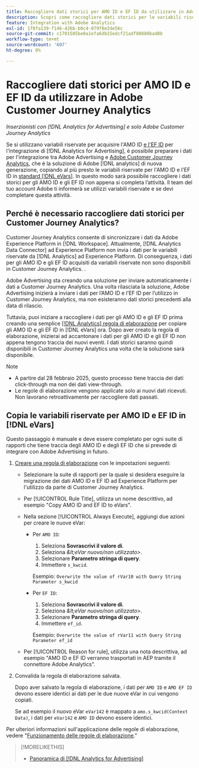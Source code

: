 ```yaml
---
title: Raccogliere dati storici per AMO ID e EF ID da utilizzare in Adobe Customer Journey Analytics
description: Scopri come raccogliere dati storici per le variabili riservate in Adobe Analytics per utilizzi futuri in Adobe Customer Journey Analytics
feature: Integration with Adobe Analytics
exl-id: 1f8fa139-f146-426b-b0c4-079f8e2de56c
source-git-commit: c1701505be0a1efa6db15edcf21adf80880bad8b
workflow-type: tm+mt
source-wordcount: '607'
ht-degree: 0%

---
```


# Raccogliere dati storici per AMO ID e EF ID da utilizzare in Adobe Customer Journey Analytics

*Inserzionisti con [!DNL Analytics for Advertising] e solo Adobe Customer Journey Analytics*

<!-- Solution built but not tested. Move to the CJA chapter once it's available?  If so, then create a redirect. -->

Se si utilizzano variabili riservate per acquisire l&#39;AMO ID [e l&#39;EF ID](ids.md) per l&#39;integrazione di [!DNL Analytics for Advertising], è possibile preparare i dati per l&#39;integrazione tra Adobe Advertising e [Adobe Customer Journey Analytics](https://experienceleague.adobe.com/it/docs/analytics-platform/using/cja-overview/cja-overview), che è la soluzione di Adobe [!DNL analytics] di nuova generazione, copiando al più presto le variabili riservate per l&#39;AMO ID e l&#39;EF ID in [standard [!DNL eVars]](https://experienceleague.adobe.com/it/docs/analytics/components/dimensions/evar). In questo modo sarà possibile raccogliere i dati storici per gli AMO ID e gli EF ID non appena si completa l’attività. Il team del tuo account Adobe ti informerà se utilizzi variabili riservate e se devi completare questa attività.

<!-- You can also do the same for any other reserved variables you use for your [!DNL Analytics for Advertising] implementation. -->

<!-- This will allow Adobe Experience Platform, which supplies data to Customer Journey Analytics, to begin collecting historical data for your [!DNL rVars] as soon as you complete the task. -->

## Perché è necessario raccogliere dati storici per Customer Journey Analytics?

Customer Journey Analytics consente di sincronizzare i dati da Adobe Experience Platform in [!DNL Workspace]. Attualmente, [!DNL Analytics Data Connector] ad Experience Platform non invia i dati per le variabili riservate da [!DNL Analytics] ad Experience Platform. Di conseguenza, i dati per gli AMO ID e gli EF ID acquisiti da variabili riservate non sono disponibili in Customer Journey Analytics. <!-- Instead, XXXXXXXXXX what exactly? -->.<!-- Does the Analytics for Advertising implementation use the Analytics Data Connector in particular (why would it use anything?), and we're planning to implement the Web SDK to do it instead in the future? -->

Adobe Advertising sta creando una soluzione per inviare automaticamente i dati a Customer Journey Analytics. Una volta rilasciata la soluzione, Adobe Advertising inizierà a inviare i dati per l’AMO ID e l’EF ID per l’utilizzo in Customer Journey Analytics, ma non esisteranno dati storici precedenti alla data di rilascio.

Tuttavia, puoi iniziare a raccogliere i dati per gli AMO ID e gli EF ID <!-- [!DNL rVars] --> prima creando una semplice [[!DNL Analytics] regola di elaborazione](https://experienceleague.adobe.com/it/docs/analytics/admin/admin-tools/manage-report-suites/edit-report-suite/report-suite-general/c-processing-rules/processing-rules) per copiare gli AMO ID e gli EF ID <!-- [!DNL rVars] --> in [!DNL eVars] ora. Dopo aver creato la regola di elaborazione, inizierai ad accantonare i dati per gli AMO ID e gli EF ID <!-- [!DNL rVars] --> non appena tengono traccia dei nuovi eventi. I dati storici saranno quindi disponibili in Customer Journey Analytics una volta che la soluzione sarà disponibile.

>[!NOTE]
>
>* A partire dal 28 febbraio 2025, questo processo tiene traccia dei dati click-through ma non dei dati view-through.
>* Le regole di elaborazione vengono applicate solo ai nuovi dati ricevuti. Non lavorano retroattivamente per raccogliere dati passati.

## Copia le variabili riservate per AMO ID e EF ID in [!DNL eVars]

Questo passaggio è manuale e deve essere completato per ogni suite di rapporti che tiene traccia degli AMO ID e degli EF ID <!-- [!DNL rVars] --> che si prevede di integrare con Adobe Advertising in futuro.

1. [Creare una regola di elaborazione](https://experienceleague.adobe.com/it/docs/analytics/admin/admin-tools/manage-report-suites/edit-report-suite/report-suite-general/c-processing-rules/c-processing-rules-configuration/t-processing-rules) con le impostazioni seguenti:

   * Selezionare la suite di rapporti per la quale si desidera eseguire la migrazione dei dati AMO ID e EF ID <!-- [!DNL rVar] --> ad Experience Platform per l&#39;utilizzo da parte di Customer Journey Analytics.

   * Per [!UICONTROL Rule Title], utilizza un nome descrittivo, ad esempio &quot;Copy AMO ID and EF ID to eVars&quot;.

   * Nella sezione [!UICONTROL Always Execute], aggiungi due azioni per creare le nuove eVar:

      * Per `AMO ID`:

         1. Seleziona **Sovrascrivi il valore di**.
         1. Seleziona *\&lt;eVar nuovo/non utilizzato\>*.
         1. Selezionare **Parametro stringa di query**.
         1. Immettere `s_kwcid`.

        Esempio: ```Overwrite the value of rVar10 with Query String Parameter s_kwcid```

      * Per `EF ID`:

         1. Seleziona **Sovrascrivi il valore di**.
         1. Seleziona *\&lt;eVar nuovo/non utilizzato\>*.
         1. Selezionare **Parametro stringa di query**.
         1. Immettere `ef_id`.

        Esempio: `Overwrite the value of rVar11 with Query String Parameter ef_id`

   * Per [!UICONTROL Reason for rule], utilizza una nota descrittiva, ad esempio &quot;AMO ID e EF ID verranno trasportati in AEP tramite il connettore Adobe Analytics&quot;.

1. Convalida la regola di elaborazione salvata.

   Dopo aver salvato la regola di elaborazione, i dati per `AMO ID` e `AMO EF ID` <!-- the existing reserved variables --> devono essere identici ai dati per le due nuove eVar in cui vengono copiati.

   Se ad esempio il nuovo eVar `eVar142` è mappato a `amo.s_kwcid(Context Data)`, i dati per `eVar142` e `AMO ID` devono essere identici.

Per ulteriori informazioni sull&#39;applicazione delle regole di elaborazione, vedere &quot;[Funzionamento delle regole di elaborazione](https://experienceleague.adobe.com/it/docs/analytics/admin/admin-tools/manage-report-suites/edit-report-suite/report-suite-general/c-processing-rules/c-processing-rules-configuration/processing-rules-about).&quot;

>[!MORELIKETHIS]
>
>* [Panoramica di [!DNL Analytics for Advertising]](overview.md)
